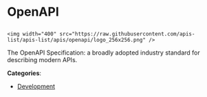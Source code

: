 # OpenAPI<p align="center">
    <img width="400" src="https://raw.githubusercontent.com/apis-list/apis-list/apis/openapi/logo_256x256.png" />
</p>

The OpenAPI Specification: a broadly adopted industry standard for describing modern APIs.

**Categories**:

- [Development](https://github/apis-list/apis-list#development)





